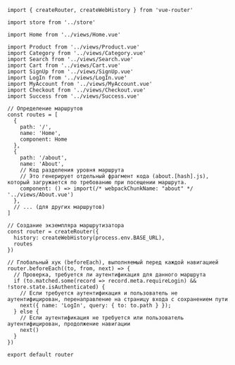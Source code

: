     import { createRouter, createWebHistory } from 'vue-router'
    
    import store from '../store'
    
    import Home from '../views/Home.vue'
    
    import Product from '../views/Product.vue'
    import Category from '../views/Category.vue'
    import Search from '../views/Search.vue'
    import Cart from '../views/Cart.vue'
    import SignUp from '../views/SignUp.vue'
    import LogIn from '../views/LogIn.vue'
    import MyAccount from '../views/MyAccount.vue'
    import Checkout from '../views/Checkout.vue'
    import Success from '../views/Success.vue'
    
    // Определение маршрутов
    const routes = [
      {
        path: '/',
        name: 'Home',
        component: Home
      },
      {
        path: '/about',
        name: 'About',
        // Код разделения уровня маршрута
        // Это генерирует отдельный фрагмент кода (about.[hash].js), который загружается по требованию при посещении маршрута.
        component: () => import(/* webpackChunkName: "about" */ '../views/About.vue')
      },
      // ... (для других маршрутов)
    ]
    
    // Создание экземпляра маршрутизатора
    const router = createRouter({
      history: createWebHistory(process.env.BASE_URL),
      routes
    })
    
    // Глобальный хук (beforeEach), выполняемый перед каждой навигацией
    router.beforeEach((to, from, next) => {
      // Проверка, требуется ли аутентификация для данного маршрута
      if (to.matched.some(record => record.meta.requireLogin) && !store.state.isAuthenticated) {
        // Если требуется аутентификация и пользователь не аутентифицирован, перенаправление на страницу входа с сохранением пути
        next({ name: 'LogIn', query: { to: to.path } });
      } else {
        // Если аутентификация не требуется или пользователь аутентифицирован, продолжение навигации
        next()
      }
    })
    
    export default router
